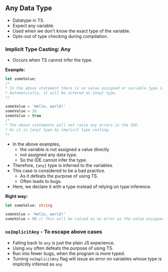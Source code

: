 ## **Any Data Type**
- Datatype in TS.
- Expect any variable.
- Used when we don't know the exact type of the variable.
- Opts-out of type checking during compilation.


### **Implicit Type Casting: Any**
- Occurs when TS cannot infer the type.

**Example:**
```ts
let someValue;
/*
* In the above statement there is no value assigned or variable type is declared.
* Automatically, it will be infered as {any} type.
*/

someValue = 'Hello, world!'
someValue = 26
someValue = true
/*
* The above statements will not raise any errors in the IDE.
* As it is {any} type by implicit type casting.
*/

```

- In the above examples, 
    - the variable is not assigned a value directly
    - not assigned any data type. 
    - So the IDE cannot infer the type.
- Therefore, `{any}` type is inferred to the variables.
- This case is considered to be a bad practice.
    - As it defeats the purpose of using TS.
    - Often leads to bugs.
- Here, we declare it with a type instead of relying on type inference.


**Right way:**

```ts
let someValue: string

someValue = 'Hello, world!'
someValue = 99 // This will be raised as an error as the value assigned is in type {number} and the variable is in the type {string}.
```

### `noImplicitAny` - To escape above cases
- Falling back to `any` is just the plain JS experience.
- Using `any` often defeats the purpose of using TS.
- Run into fewer bugs, when the program is more typed.
- Turning `noImplicitAny` flag will issue an error on variables whose type is implicitly inferred as `any`